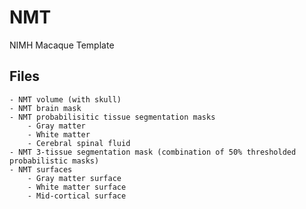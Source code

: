 # NMT
NIMH Macaque Template

## Files
	- NMT volume (with skull)
	- NMT brain mask
	- NMT probabilisitic tissue segmentation masks
		- Gray matter
		- White matter
		- Cerebral spinal fluid
	- NMT 3-tissue segmentation mask (combination of 50% thresholded probabilistic masks)
	- NMT surfaces
		- Gray matter surface
		- White matter surface
		- Mid-cortical surface
        


